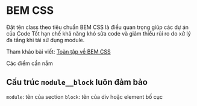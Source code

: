 # BEM CSS

Đặt tên class theo tiêu chuẩn BEM CSS là điều quan trọng giúp các dự án của Code Tốt hạn chế khả năng khó sửa code và giảm thiểu rủi ro do xử lý đa tầng khi tái sử dụng module.

Tham khảo bài viết: [Toàn tập về BEM CSS](https://codetot.net/toan-tap-ve-bem-css/)

Các điểm cần nắm

## Cấu trúc `module__block` luôn đảm bảo

`module`: tên của section
`block`: tên của div hoặc element bố cục
